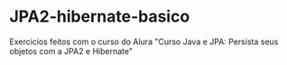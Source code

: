 # JPA2-hibernate-basico
Exercicíos feitos com o curso do Alura "Curso Java e JPA: Persista seus objetos com a JPA2 e Hibernate"
